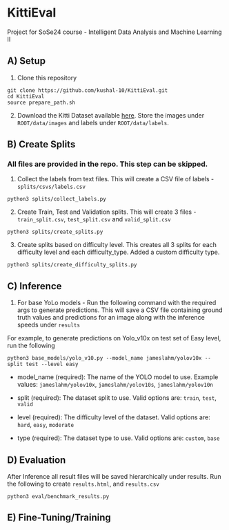 # KittiEval
Project for SoSe24 course - Intelligent Data Analysis and Machine Learning II

## A) Setup

1) Clone this repository

```
git clone https://github.com/kushal-10/KittiEval.git
cd KittiEval
source prepare_path.sh
```

2) Download the Kitti Dataset available [here](https://www.cvlibs.net/datasets/kitti/eval_object.php?obj_benchmark=3d). 
Store the images under `ROOT/data/images` and labels under `ROOT/data/labels`.


## B) Create Splits

### All files are provided in the repo. This step can be skipped. 

1) Collect the labels from text files. This will create a CSV file of labels - `splits/csvs/labels.csv` 
```
python3 splits/collect_labels.py
```

2) Create Train, Test and Validation splits. This will create 3 files - `train_split.csv`, `test_split.csv` and `valid_split.csv`
```
python3 splits/create_splits.py
```

3) Create splits based on difficulty level. This creates all 3 splits for each difficulty level and each difficulty_type.
Added a custom difficulty type.
```
python3 splits/create_difficulty_splits.py
```


## C) Inference

1) For base YoLo models - Run the following command with the required args to generate predictions. This will save 
a CSV file containing ground truth values and predictions for an image along with the inference speeds under `results`

For example, to generate predictions on Yolo_v10x on test set of Easy level, run the following
```
python3 base_models/yolo_v10.py --model_name jameslahm/yolov10x --split test --level easy
```
- model_name (required): The name of the YOLO model to use. Example values: `jameslahm/yolov10x`, `jameslahm/yolov10s`, `jameslahm/yolov10n`

- split (required): The dataset split to use. Valid options are: `train`, `test`, `valid`

- level (required): The difficulty level of the dataset. Valid options are: `hard`, `easy`, `moderate`

- type (required): The dataset type to use. Valid options are: `custom`, `base`

## D) Evaluation

After Inference all result files will be saved hierarchically under results. Run the following to create `results.html`, and `results.csv`

```
python3 eval/benchmark_results.py
```

## E) Fine-Tuning/Training